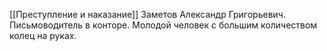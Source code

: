
[[Преступление и наказание]] Заметов Александр Григорьевич.
Письмоводитель в конторе. Молодой человек с большим количеством колец на руках.